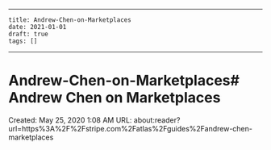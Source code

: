 
---
    title: Andrew-Chen-on-Marketplaces
    date: 2021-01-01    
    draft: true
    tags: []
---
# Andrew-Chen-on-Marketplaces# Andrew Chen on Marketplaces
Created: May 25, 2020 1:08 AM
URL: about:reader?url=https%3A%2F%2Fstripe.com%2Fatlas%2Fguides%2Fandrew-chen-marketplaces
